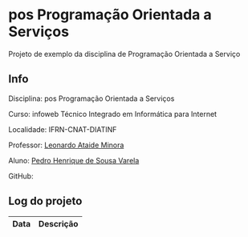 # pos Programação Orientada a Serviços
Projeto de exemplo da disciplina de Programação Orientada a Serviço

## Info
Disciplina: pos Programação Orientada a Serviços

Curso: infoweb Técnico Integrado em Informática para Internet

Localidade: IFRN-CNAT-DIATINF

Professor: [Leonardo Ataide Minora](https://github.com/leonardo-minora)

Aluno: [Pedro Henrique de Sousa Varela](https://github.com/pedrohsv1)

GitHub: 

## Log do projeto
| Data | Descrição |
| --- | --- |

